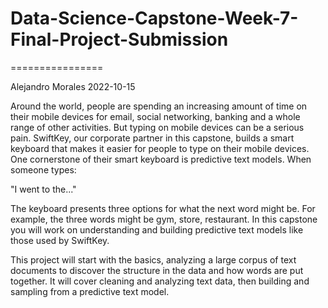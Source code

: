 # Data-Science-Capstone-Week-7-Final-Project-Submission

================

Alejandro Morales
2022-10-15

Around the world, people are spending an increasing amount of time on their mobile devices for email, social networking, banking and a whole range of other activities. But typing on mobile devices can be a serious pain. SwiftKey, our corporate partner in this capstone, builds a smart keyboard that makes it easier for people to type on their mobile devices. One cornerstone of their smart keyboard is predictive text models. When someone types:

"I went to the..."

The keyboard presents three options for what the next word might be. For example, the three words might be gym, store, restaurant. In this capstone you will work on understanding and building predictive text models like those used by SwiftKey.

This project will start with the basics, analyzing a large corpus of text documents to discover the structure in the data and how words are put together. It will cover cleaning and analyzing text data, then building and sampling from a predictive text model. 
